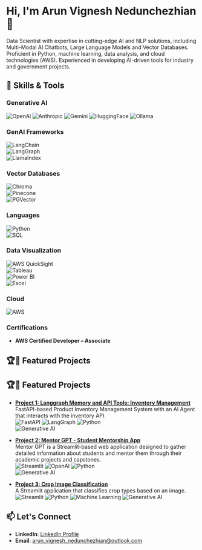 # Hi, I'm Arun Vignesh Nedunchezhian 👋

Data Scientist with expertise in cutting-edge AI and NLP solutions, including Multi-Modal AI Chatbots, Large Language Models and Vector Databases. Proficient in Python, machine learning, data analysis, and cloud technologies (AWS). Experienced in developing AI-driven tools for industry and government projects.

## 🚀 Skills & Tools

### Generative AI  
![OpenAI](https://img.shields.io/badge/OpenAI-API-blue) 
![Anthropic](https://img.shields.io/badge/Anthropic-AI-orange) 
![Gemini](https://img.shields.io/badge/Gemini-GenerativeAI-yellow)
![HuggingFace](https://img.shields.io/badge/HuggingFace-Transformers-purple) 
![Ollama](https://img.shields.io/badge/Ollama-ModelDeployment-green)

### GenAI Frameworks  
![LangChain](https://img.shields.io/badge/LangChain-Framework-blue)  
![LangGraph](https://img.shields.io/badge/LangGraph-Framework-purple)  
![LlamaIndex](https://img.shields.io/badge/LlamaIndex-Data%20Indexing-green)

### Vector Databases  
![Chroma](https://img.shields.io/badge/Chroma-VectorDB-blue)  
![Pinecone](https://img.shields.io/badge/Pinecone-VectorDB-green)  
![PGVector](https://img.shields.io/badge/PGVector-PostgreSQL-yellow)

### Languages  
![Python](https://img.shields.io/badge/Python-3.10-blue)  
![SQL](https://img.shields.io/badge/SQL-DataQuery-yellow)

### Data Visualization  
![AWS QuickSight](https://img.shields.io/badge/AWS%20QuickSight-Data%20Visualization-orange)  
![Tableau](https://img.shields.io/badge/Tableau-Dashboard-blue)  
![Power BI](https://img.shields.io/badge/PowerBI-Reports-yellow)  
![Excel](https://img.shields.io/badge/Excel-Spreadsheet-green)

### Cloud  
![AWS](https://img.shields.io/badge/Amazon%20Web%20Services-Cloud-red)


### Certifications
- **AWS Certified Developer – Associate**
  
## 🏆🌟 Featured Projects
## 🏆🌟 Featured Projects

- **[Project 1: Langgraph Memory and API Tools: Inventory Management](https://github.com/arun-bravo-6-going-dark/Langgraph-Memory-and-API-Tools)**  
   FastAPI-based Product Inventory Management System with an AI Agent that interacts with the inventory API.  
   ![FastAPI](https://img.shields.io/badge/FastAPI-Backend-blue) 
   ![LangGraph](https://img.shields.io/badge/LangGraph-Framework-purple) 
   ![Python](https://img.shields.io/badge/Python-3.10-yellow)  
   ![Generative AI](https://img.shields.io/badge/Generative%20AI-Tools-green)

- **[Project 2: Mentor GPT - Student Mentorship App](https://github.com/arun-bravo-6-going-dark/Mentor-GPT)**  
   Mentor GPT is a Streamlit-based web application designed to gather detailed information about students and mentor them through their academic projects and capstones.  
   ![Streamlit](https://img.shields.io/badge/Streamlit-Frontend-red) 
   ![OpenAI](https://img.shields.io/badge/OpenAI-API-blue) 
   ![Python](https://img.shields.io/badge/Python-3.10-yellow)  
   ![Generative AI](https://img.shields.io/badge/Generative%20AI-MentorGPT-green)

- **[Project 3: Crop Image Classification](https://github.com/arun-bravo-6-going-dark/Crop_Image_Classification)**  
   A Streamlit application that classifies crop types based on an image.  
   ![Streamlit](https://img.shields.io/badge/Streamlit-Frontend-red) 
   ![Python](https://img.shields.io/badge/Python-3.10-yellow) 
   ![Machine Learning](https://img.shields.io/badge/Machine%20Learning-Classification-green)
   ![Generative AI](https://img.shields.io/badge/Generative%20AI-Tools-green) 

## 📫 Let's Connect
- **LinkedIn**: [LinkedIn Profile](https://www.linkedin.com/in/arun-vignesh-n/)
- **Email**: arun_vignesh_nedunchezhian@outlook.com
